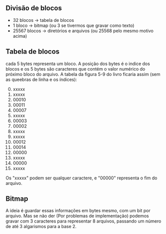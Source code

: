 ## Divisão de blocos

- 32 blocos -> tabela de blocos
- 1 bloco  -> bitmap (ou 3 se tivermos que gravar como texto)
- 25567 blocos -> diretórios e arquivos (ou 25568 pelo mesmo motivo acima)

## Tabela de blocos

cada 5 bytes representa um bloco. A posição dos bytes é o indice dos blocos e os 5 bytes são caracteres que contém o valor numérico do próximo bloco do arquivo. A tabela da figura 5-9 do livro ficaria assim (sem as queebras de linha e os índices):

0. xxxxx
1. xxxxx
2. 00010
3. 00011
4. 00007
5. xxxxx
6. 00003
7. 00002
8. xxxxx
9. xxxxx
10. 00012
11. 00014
12. 00000
13. xxxxx
14. 00000
15. xxxxx

Os "xxxxx" podem ser qualquer caractere, e "00000" representa o fim do arquivo.

## Bitmap

A ideia é guardar essas informações em bytes mesmo, com um bit por arquivo. Mas se não der (Por problemas de implementação) podemos gravar com 3 caracteres para representar 8 arquivos, passando um número de até 3 algarismos para a base 2.

